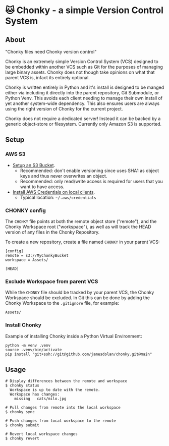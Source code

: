 # 🐱 Chonky - a simple Version Control System
## About
"Chonky files need Chonky version control"

Chonky is an extremely simple Version Control System (VCS) designed to be
embedded within another VCS such as Git for the purposes of managing large
binary assets. Chonky does not though take opinions on what that parent VCS is,
infact its entirely optional.

Chonky is written entirely in Python and it's install is designed to be manged
either via including it directly into the parent repository, Git Submodule, or
Python Venv. This avoids each client needing to manage their own install of yet
another system-wide dependency. This also ensures users are always using the
right version of Chonky for the current project.

Chonky does not require a dedicated server! Instead it can be backed by a
generic object-store or filesystem. Currently only Amazon S3 is supported.

## Setup
### AWS S3
- [Setup an S3 Bucket](https://docs.aws.amazon.com/AmazonS3/latest/userguide/GetStartedWithS3.html).
  - Recommended: don't enable versioning since uses SHA1 as object keys and thus never overwrites an object.
  - Recommended: only read/write access is required for users that you want to have access.
- [Install AWS Credentials on local clients](https://docs.aws.amazon.com/cli/latest/userguide/cli-configure-files.html).
  - Typical location: `~/.aws/credentials`
### CHONKY config
The `CHONKY` file points at both the remote object store ("remote"), and the
Chonky Workspace root ("workspace"), as well as will track the HEAD version of
any files in the Chonky Repository.

To create a new repository, create a file named `CHONKY` in your parent VCS:
```
[config]
remote = s3://MyChonkyBucket
workspace = Assets/

[HEAD]
```
### Exclude Workspace from parent VCS
While the `CHONKY` file should be tracked by your parent VCS, the Chonky
Workspace should be excluded. In Git this can be done by adding the Chonky
Workspace to the `.gitignore` file, for example:
```
Assets/
```
### Install Chonky
Example of installing Chonky inside a Python Virtual Environment:
```
python -m venv .venv
source .venv/bin/activate
pip install "git+ssh://git@github.com/jamesdolan/chonky.git@main"
```

## Usage
```
# Display differences between the remote and workspace
$ chonky status
  Workspace is up to date with the remote.
  Workspace has changes:
    missing   cats/milo.jpg

# Pull changes from remote into the local workspace
$ chonky sync

# Push changes from local workspace to the remote
$ chonky submit

# Revert local workspace changes
$ chonky revert
```
